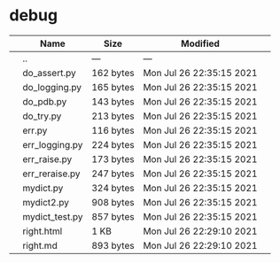 debug
=====

<table><thead><tr class="header"><th></th><th>Name</th><th>Size</th><th>Modified</th><th></th></tr></thead><tbody><tr class="odd"><td></td><td><span class="goup">..</span></td><td>—</td><td>—</td><td></td></tr><tr class="even"><td></td><td><span class="name">do_assert.py</span></td><td>162 bytes</td><td>Mon Jul 26 22:35:15 2021</td><td></td></tr><tr class="odd"><td></td><td><span class="name">do_logging.py</span></td><td>165 bytes</td><td>Mon Jul 26 22:35:15 2021</td><td></td></tr><tr class="even"><td></td><td><span class="name">do_pdb.py</span></td><td>143 bytes</td><td>Mon Jul 26 22:35:15 2021</td><td></td></tr><tr class="odd"><td></td><td><span class="name">do_try.py</span></td><td>213 bytes</td><td>Mon Jul 26 22:35:15 2021</td><td></td></tr><tr class="even"><td></td><td><span class="name">err.py</span></td><td>116 bytes</td><td>Mon Jul 26 22:35:15 2021</td><td></td></tr><tr class="odd"><td></td><td><span class="name">err_logging.py</span></td><td>224 bytes</td><td>Mon Jul 26 22:35:15 2021</td><td></td></tr><tr class="even"><td></td><td><span class="name">err_raise.py</span></td><td>173 bytes</td><td>Mon Jul 26 22:35:15 2021</td><td></td></tr><tr class="odd"><td></td><td><span class="name">err_reraise.py</span></td><td>247 bytes</td><td>Mon Jul 26 22:35:15 2021</td><td></td></tr><tr class="even"><td></td><td><span class="name">mydict.py</span></td><td>324 bytes</td><td>Mon Jul 26 22:35:15 2021</td><td></td></tr><tr class="odd"><td></td><td><span class="name">mydict2.py</span></td><td>908 bytes</td><td>Mon Jul 26 22:35:15 2021</td><td></td></tr><tr class="even"><td></td><td><span class="name">mydict_test.py</span></td><td>857 bytes</td><td>Mon Jul 26 22:35:15 2021</td><td></td></tr><tr class="odd"><td></td><td><span class="name">right.html</span></td><td>1 KB</td><td>Mon Jul 26 22:29:10 2021</td><td></td></tr><tr class="even"><td></td><td><span class="name">right.md</span></td><td>893 bytes</td><td>Mon Jul 26 22:29:10 2021</td><td></td></tr></tbody></table>
